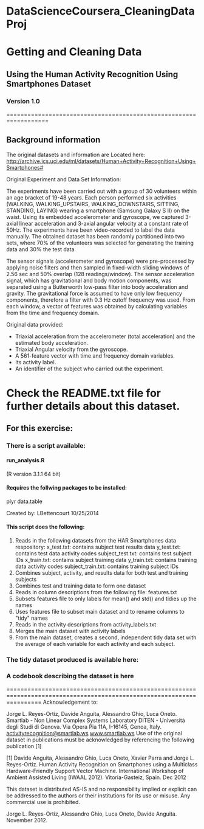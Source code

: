 DataScienceCoursera_CleaningDataProj
====================================
# Getting and Cleaning Data
## Using the Human Activity Recognition Using Smartphones Dataset
### Version 1.0

==================================================================
## Background information
The original datasets and information are
Located here:  http://archive.ics.uci.edu/ml/datasets/Human+Activity+Recognition+Using+Smartphones#

Original Experiment and Data Set Information:

The experiments have been carried out with a group of 30 volunteers within an age bracket of 19-48 years. 
Each person performed six activities (WALKING, WALKING_UPSTAIRS, WALKING_DOWNSTAIRS, SITTING, STANDING, LAYING) wearing
a smartphone (Samsung Galaxy S II) on the waist. Using its embedded accelerometer and gyroscope, we captured 3-axial 
linear acceleration and 3-axial angular velocity at a constant rate of 50Hz. The experiments have been video-recorded 
to label the data manually. The obtained dataset has been randomly partitioned into two sets, where 70% of the 
volunteers was selected for generating the training data and 30% the test data.

The sensor signals (accelerometer and gyroscope) were pre-processed by applying noise filters and then sampled in 
fixed-width sliding windows of 2.56 sec and 50% overlap (128 readings/window). The sensor acceleration signal, which 
has gravitational and body motion components, was separated using a Butterworth low-pass filter into body acceleration 
and gravity. The gravitational force is assumed to have only low frequency components, therefore a filter with 0.3 Hz
cutoff frequency was used. From each window, a vector of features was obtained by calculating variables from the time 
and frequency domain.

Original data provided:

- Triaxial acceleration from the accelerometer (total acceleration) and the estimated body acceleration.
- Triaxial Angular velocity from the gyroscope. 
- A 561-feature vector with time and frequency domain variables. 
- Its activity label. 
- An identifier of the subject who carried out the experiment.

Check the README.txt file for further details about this dataset. 
========================================================================================

## For this exercise:
### There is a script available:

#### run_analysis.R 
(R version 3.1.1 64 bit)

#### Requires the follwing packages to be installed:
plyr
data.table

Created by:  LBettencourt 10/25/2014

#### This script does the following:
1.  Reads in the following datasets from the HAR Smartphones data respository:
    x_test.txt:  contains subject test results data
    y_test.txt:  contains  test data activity codes
    subject_test.txt: contains test subject IDs
    x_train.txt:  contains subject training data
    y_train.txt:  contains  training data activity codes
    subject_train.txt: contains training subject IDs
2.  Combines subject, activity, and results data for both test and training subjects
3.  Combines test and training data to form one dataset
4.  Reads in column descriptions from the following file:
    features.txt
5.  Subsets features file to only labels for mean() and std() and tidies up the names
6.  Uses features file to subset main dataset and to rename columns to "tidy" names
7.  Reads in the activity descriptions from activity_labels.txt
8.  Merges the main dataset with activity labels
9.	From the main dataset, creates a second, independent tidy data set with the average of each variable for each 
    activity and each subject.

###  The tidy dataset produced is available here:

###  A codebook describing the dataset is here





======================================================================================================================
Acknowledgement to:

Jorge L. Reyes-Ortiz, Davide Anguita, Alessandro Ghio, Luca Oneto.
Smartlab - Non Linear Complex Systems Laboratory
DITEN - Università degli Studi di Genova.
Via Opera Pia 11A, I-16145, Genoa, Italy.
activityrecognition@smartlab.ws
www.smartlab.ws
Use of the original dataset in publications must be acknowledged by referencing the following publication [1] 

[1] Davide Anguita, Alessandro Ghio, Luca Oneto, Xavier Parra and Jorge L. Reyes-Ortiz. Human Activity Recognition on Smartphones using a Multiclass Hardware-Friendly Support Vector Machine. International Workshop of Ambient Assisted Living (IWAAL 2012). Vitoria-Gasteiz, Spain. Dec 2012

This dataset is distributed AS-IS and no responsibility implied or explicit can be addressed to the authors or their institutions for its use or misuse. Any commercial use is prohibited.

Jorge L. Reyes-Ortiz, Alessandro Ghio, Luca Oneto, Davide Anguita. November 2012.
